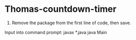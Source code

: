 # Thomas-countdown-timer

1. Remove the package from the first line of code, then save.

Input into command prompt:
javax *.java
java Main
